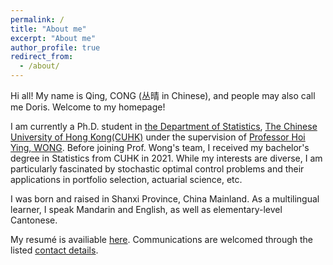 ```yaml
---
permalink: /
title: "About me"
excerpt: "About me"
author_profile: true
redirect_from: 
  - /about/
---
```


Hi all! My name is Qing, CONG (丛晴 in Chinese), and people may also call me Doris. Welcome to my homepage!

I am currently a Ph.D. student in [the Department of Statistics](https://www.sta.cuhk.edu.hk/), [The Chinese University of Hong Kong(CUHK)](https://www.cuhk.edu.hk/) under the supervision of [Professor Hoi Ying, WONG](https://www.sta.cuhk.edu.hk/peoples/hywong/). Before joining Prof. Wong's team, I received my bachelor's degree in Statistics from CUHK in 2021. While my interests are diverse, I am particularly fascinated by stochastic optimal control problems and their applications in portfolio selection, actuarial science, etc.

I was born and raised in Shanxi Province, China Mainland. As a multilingual learner, I speak Mandarin and English, as well as elementary-level Cantonese.

My resumé is availiable [here](https://qcongdoris.github.io//resume/). Communications are welcomed through the listed [contact details](https://qcongdoris.github.io//contact/).


